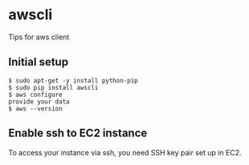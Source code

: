 # awscli
Tips for aws client

## Initial setup
```
$ sudo apt-get -y install python-pip
$ sudo pip install awscli
$ aws configure
provide your data
$ aws --version
```

## Enable ssh to EC2 instance
To access your instance via ssh, you need SSH key pair set up in EC2.
